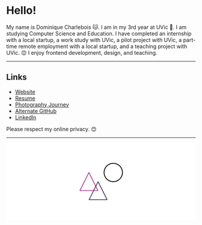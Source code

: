 # Hello!

My name is Dominique Charlebois 🐱. I am in my 3rd year at UVic 🎉. I am studying Computer Science and Education. I have completed an internship with a local startup, a work study with UVic, a pilot project with UVic, a part-time remote employment with a local startup, and a teaching project with UVic. 😊 I enjoy frontend development, design, and teaching. 

---

## Links

* [Website](http://dominiquecharlebois.com/ "Website")
* [Resume](http://dominiquecharlebois.com/resume "Resume")
* [Photography Journey](https://tookapic.com/flytewizard "Photography Journey")
* [Alternate GitHub](https://github.com/dominiquecharlebois "Alternate GitHub")
* [LinkedIn](https://www.linkedin.com/in/dominiquecharlebois/ "LinkedIn")

Please respect my online privacy. 😊

---

<img src="images/Signature.png">
